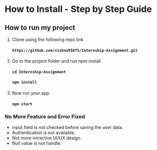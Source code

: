
# How to Install - Step by Step Guide
## How to run my project 
1. Clone using the following repo link
   #### `https://github.com/vishnu95075/Internship-Assignment.git`

2. Go to the project folder and run npm install
   #### `cd Internship-Assignment`
   #### `npm install`

3. Now run your app
   #### `npm start`


### No More Feature and Error Fixed
   - input field is not checked before saving the user data.
   - Authentication is not available.
   - Not more intractive UI/UX design. 
   - Null value is not handle.
